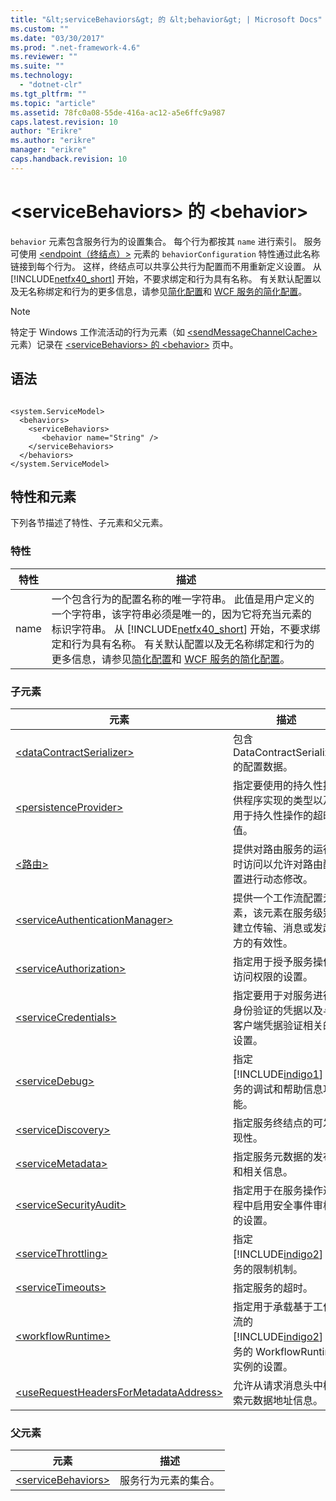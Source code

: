 ```yaml
---
title: "&lt;serviceBehaviors&gt; 的 &lt;behavior&gt; | Microsoft Docs"
ms.custom: ""
ms.date: "03/30/2017"
ms.prod: ".net-framework-4.6"
ms.reviewer: ""
ms.suite: ""
ms.technology: 
  - "dotnet-clr"
ms.tgt_pltfrm: ""
ms.topic: "article"
ms.assetid: 78fc0a08-55de-416a-ac12-a5e6ffc9a987
caps.latest.revision: 10
author: "Erikre"
ms.author: "erikre"
manager: "erikre"
caps.handback.revision: 10
---
```

# &lt;serviceBehaviors&gt; 的 &lt;behavior&gt;
`behavior` 元素包含服务行为的设置集合。  每个行为都按其 `name` 进行索引。  服务可使用 [\<endpoint（终结点）\>](../../../../../docs/framework/configure-apps/file-schema/wcf/endpoint-element.md) 元素的 `behaviorConfiguration` 特性通过此名称链接到每个行为。  这样，终结点可以共享公共行为配置而不用重新定义设置。  从 [!INCLUDE[netfx40_short](../../../../../includes/netfx40-short-md.md)] 开始，不要求绑定和行为具有名称。  有关默认配置以及无名称绑定和行为的更多信息，请参见[简化配置](../../../../../docs/framework/wcf/simplified-configuration.md)和 [WCF 服务的简化配置](../../../../../docs/framework/wcf/samples/simplified-configuration-for-wcf-services.md)。  
  
> [!NOTE]
>  特定于 Windows 工作流活动的行为元素（如 [\<sendMessageChannelCache\>](../../../../../docs/framework/configure-apps/file-schema/windows-workflow-foundation/sendmessagechannelcache.md) 元素）记录在 [\<serviceBehaviors\> 的 \<behavior\>](../../../../../docs/framework/configure-apps/file-schema/windows-workflow-foundation/behavior-of-servicebehaviors-of-workflow.md) 页中。  
  
## 语法  
  
```  
  
<system.ServiceModel>  
  <behaviors>  
    <serviceBehaviors>  
       <behavior name="String" />  
    </serviceBehaviors>  
  </behaviors>  
</system.ServiceModel>  
```  
  
## 特性和元素  
 下列各节描述了特性、子元素和父元素。  
  
### 特性  
  
|特性|描述|  
|--------|--------|  
|name|一个包含行为的配置名称的唯一字符串。  此值是用户定义的一个字符串，该字符串必须是唯一的，因为它将充当元素的标识字符串。  从 [!INCLUDE[netfx40_short](../../../../../includes/netfx40-short-md.md)] 开始，不要求绑定和行为具有名称。  有关默认配置以及无名称绑定和行为的更多信息，请参见[简化配置](../../../../../docs/framework/wcf/simplified-configuration.md)和 [WCF 服务的简化配置](../../../../../docs/framework/wcf/samples/simplified-configuration-for-wcf-services.md)。|  
  
### 子元素  
  
|元素|描述|  
|--------|--------|  
|[\<dataContractSerializer\>](../../../../../docs/framework/configure-apps/file-schema/wcf/datacontractserializer-element.md)|包含 DataContractSerializer 的配置数据。|  
|[\<persistenceProvider\>](../../../../../docs/framework/configure-apps/file-schema/wcf/persistenceprovider.md)|指定要使用的持久性提供程序实现的类型以及用于持久性操作的超时值。|  
|[\<路由\>](../../../../../docs/framework/configure-apps/file-schema/wcf/routing-of-servicebehavior.md)|提供对路由服务的运行时访问以允许对路由配置进行动态修改。|  
|[\<serviceAuthenticationManager\>](../../../../../docs/framework/configure-apps/file-schema/wcf/serviceauthenticationmanager.md)|提供一个工作流配置元素，该元素在服务级别建立传输、消息或发起方的有效性。|  
|[\<serviceAuthorization\>](../../../../../docs/framework/configure-apps/file-schema/wcf/serviceauthorization-element.md)|指定用于授予服务操作访问权限的设置。|  
|[\<serviceCredentials\>](../../../../../docs/framework/configure-apps/file-schema/wcf/servicecredentials.md)|指定要用于对服务进行身份验证的凭据以及与客户端凭据验证相关的设置。|  
|[\<serviceDebug\>](../../../../../docs/framework/configure-apps/file-schema/wcf/servicedebug.md)|指定 [!INCLUDE[indigo1](../../../../../includes/indigo1-md.md)] 服务的调试和帮助信息功能。|  
|[\<serviceDiscovery\>](../../../../../docs/framework/configure-apps/file-schema/wcf/servicediscovery.md)|指定服务终结点的可发现性。|  
|[\<serviceMetadata\>](../../../../../docs/framework/configure-apps/file-schema/wcf/servicemetadata.md)|指定服务元数据的发布和相关信息。|  
|[\<serviceSecurityAudit\>](../../../../../docs/framework/configure-apps/file-schema/wcf/servicesecurityaudit.md)|指定用于在服务操作过程中启用安全事件审核的设置。|  
|[\<serviceThrottling\>](../../../../../docs/framework/configure-apps/file-schema/wcf/servicethrottling.md)|指定 [!INCLUDE[indigo2](../../../../../includes/indigo2-md.md)] 服务的限制机制。|  
|[\<serviceTimeouts\>](../../../../../docs/framework/configure-apps/file-schema/wcf/servicetimeouts.md)|指定服务的超时。|  
|[\<workflowRuntime\>](../../../../../docs/framework/configure-apps/file-schema/wcf/workflowruntime.md)|指定用于承载基于工作流的 [!INCLUDE[indigo2](../../../../../includes/indigo2-md.md)] 服务的 WorkflowRuntime 实例的设置。|  
|[\<useRequestHeadersForMetadataAddress\>](../../../../../docs/framework/configure-apps/file-schema/wcf/userequestheadersformetadataaddress.md)|允许从请求消息头中检索元数据地址信息。|  
  
### 父元素  
  
|元素|描述|  
|--------|--------|  
|[\<serviceBehaviors\>](../../../../../docs/framework/configure-apps/file-schema/wcf/servicebehaviors.md)|服务行为元素的集合。|